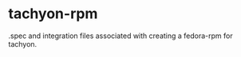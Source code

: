 tachyon-rpm
===========

.spec and integration files associated with creating a fedora-rpm for tachyon.
